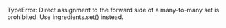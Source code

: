 TypeError: Direct assignment to the forward side of a many-to-many set is prohibited. Use ingredients.set() instead.  